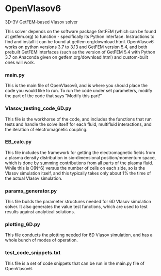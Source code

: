 # OpenVlasov6
3D-3V GetFEM-based Vlasov solver

This solver depends on the software package GetFEM (which can be found at getfem.org) to function - specifically its Python interface. Instructions to find and install it can be found at getfem.org/download.html. OpenVlasov6 works on python versions 3.7 to 3.13 and GetFEM version 5.4, and both prebuilt GetFEM interfaces (such as the version of GetFEM 5.4 with Python 3.7 on Anaconda given on getfem.org/download.html) and custom-built ones will work.

### main.py
This is the main file of OpenVlasov6, and is where you should place the code you would like to run. To run the code under set parameters, modify the part of the code that says "Modify this part!"

### Vlasov_testing_code_6D.py
This file is the workhorse of the code, and includes the functions that run tests and handle the solve itself for each fluid, multifluid interactions, and the iteration of electromagnetic coupling.

### EB_calc.py
This file includes the framework for getting the electromagnetic fields from a plasma density distribution in six-dimensional position/momentum space, which is done  by summing contributions from all parts of the plasma fluid. While this is O(N^6) versus the number of cells on each side, so is the Vlasov simulation itself, and this typically takes only about 1% the time of the actual Vlasov simulation.

### params_generator.py
This file builds the parameter structures needed for 6D Vlasov simulation solver. It also generates the value test functions, which are used to test results against analytical solutions.

### plotting_6D.py
This file conducts the plotting needed for 6D Vlasov simulation, and has a whole bunch of modes of operation.

### test_code_snippets.txt
This file is a set of code snippets that can be run in the main.py file of OpenVlasov6.
